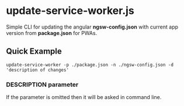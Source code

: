 # update-service-worker.js

Simple CLI for updating the angular **ngsw-config.json** with current app version from **package.json** for PWAs.

## Quick Example

    update-service-worker -p ./package.json -n ./ngsw-config.json -d 'description of changes'

### DESCRIPTION parameter

If the parameter is omitted then it will be asked in command line.